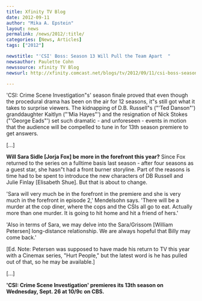 ```yaml
---
title: Xfinity TV Blog
date: 2012-09-11
author: "Mika A. Epstein"
layout: news
permalink: /news/2012/:title/
categories: [News, Articles]
tags: ["2012"]

newstitle: "'CSI' Boss: Season 13 Will Pull the Team Apart  "
newsauthor: Paulette Cohn
newssource: xfinity TV Blog
newsurl: http://xfinity.comcast.net/blogs/tv/2012/09/11/csi-boss-season-13-will-pull-the-team-apart/

---
```


'CSI: Crime Scene Investigation"s' season finale proved that even though the procedural drama has been on the air for 12 seasons, it"s still got what it takes to surprise viewers. The kidnapping of D.B. Russell"s ("'Ted Danson"') granddaughter Kaitlyn ("'Mia Hayes"') and the resignation of Nick Stokes ("'George Eads"') set such dramatic - and unforeseen - events in motion that the audience will be compelled to tune in for 13th season premiere to get answers.

[...]

**Will Sara Sidle [Jorja Fox] be more in the forefront this year?** Since Fox returned to the series on a fulltime basis last season - after four seasons as a guest star, she hasn"t had a front burner storyline. Part of the reasons is time had to be spent to introduce the new characters of DB Russell and Julie Finlay [Elisabeth Shue]. But that is about to change.

'Sara will very much be in the forefront in the premiere and she is very much in the forefront in episode 2,' Mendelsohn says. 'There will be a murder at the cop diner, where the cops and the CSIs all go to eat. Actually more than one murder. It is going to hit home and hit a friend of hers.'

'Also in terms of Sara, we may delve into the Sara/Grissom [William Petersen] long-distance relationship. We are always hopeful that Billy may come back.'

[Ed. Note: Petersen was supposed to have made his return to TV this year with a Cinemax series, "Hurt People," but the latest word is he has pulled out of that, so he may be available.]

[...]

**'CSI: Crime Scene Investigation' premieres its 13th season on Wednesday, Sept. 26 at 10/9c on CBS.**
